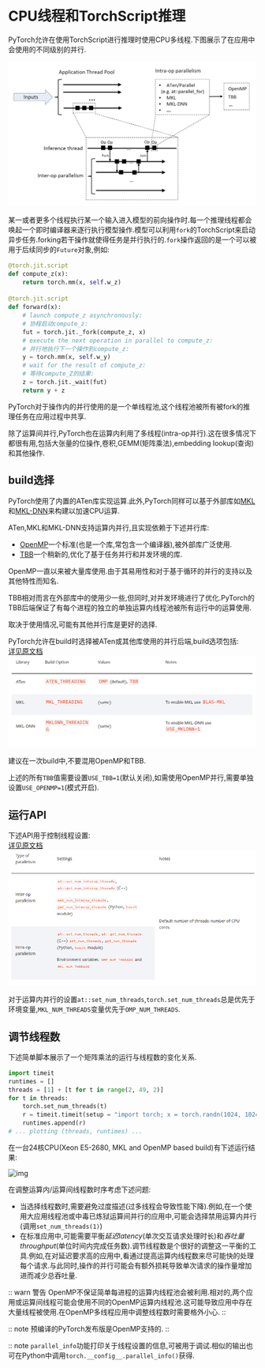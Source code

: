 # CPU线程和TorchScript推理
PyTorch允许在使用TorchScript进行推理时使用CPU多线程.下图展示了在应用中会使用的不同级别的并行.

![img](https://github.com/shendeguize/PyTorchDocCN/blob/master/_imgs/0.3_0.png)

某一或者更多个线程执行某一个输入进入模型的前向操作时.每一个推理线程都会唤起一个即时编译器来逐行执行模型操作.模型可以利用`fork`的TorchScript来启动异步任务.forking若干操作就使得任务是并行执行的.`fork`操作返回的是一个可以被用于后续同步的`Future`对象,例如:
```Python
@torch.jit.script
def compute_z(x):
    return torch.mm(x, self.w_z)

@torch.jit.script
def forward(x):
    # launch compute_z asynchronously:
    # 协程启动compute_z:
    fut = torch.jit._fork(compute_z, x)
    # execute the next operation in parallel to compute_z:
    # 并行地执行下一个操作到compute_z:
    y = torch.mm(x, self.w_y)
    # wait for the result of compute_z:
    # 等待compute_Z的结果:
    z = torch.jit._wait(fut)
    return y + z
```
PyTorch对于操作内的并行使用的是一个单线程池,这个线程池被所有被fork的推理任务在应用过程中共享.

除了运算间并行,PyTorch也在运算内利用了多线程(intra-op并行).这在很多情况下都很有用,包括大张量的位操作,卷积,GEMM(矩阵乘法),embedding lookup(查询)和其他操作.

## build选择
PyTorch使用了内置的ATen库实现运算.此外,PyTorch同样可以基于外部库如[MKL](https://software.intel.com/en-us/mkl)和[MKL-DNN](https://github.com/intel/mkl-dnn)来构建以加速CPU运算.

ATen,MKL和MKL-DNN支持运算内并行,且实现依赖于下述并行库:
+ [OpenMP](https://www.openmp.org/)一个标准(也是一个库,常包含一个编译器),被外部库广泛使用.
+ [TBB](https://github.com/intel/tbb)一个稍新的,优化了基于任务并行和并发环境的库.

OpenMP一直以来被大量库使用.由于其易用性和对于基于循环的并行的支持以及其他特性而知名.

TBB相对而言在外部库中的使用少一些,但同时,对并发环境进行了优化.PyTorch的TBB后端保证了有每个进程的独立的单独运算内线程池被所有运行中的运算使用.

取决于使用情况,可能有其他并行库是更好的选择.

PyTorch允许在build时选择被ATen或其他库使用的并行后端,build选项包括:  
[详见原文档](https://pytorch.org/docs/1.5.0/notes/cpu_threading_torchscript_inference.html#build-options)  
![img](https://github.com/shendeguize/PyTorchDocCN/blob/master/_imgs/0.3_1.png)

建议在一次build中,不要混用OpenMP和TBB.  

上述的所有`TBB`值需要设置`USE_TBB=1`(默认关闭),如需使用OpenMP并行,需要单独设置`USE_OPENMP=1`(模式开启).

## 运行API
下述API用于控制线程设置:   
[详见原文档](https://pytorch.org/docs/1.5.0/notes/cpu_threading_torchscript_inference.html#runtime-api)  
![img](https://github.com/shendeguize/PyTorchDocCN/blob/master/_imgs/0.3_2.png)

对于运算内并行的设置`at::set_num_threads`,`torch.set_num_threads`总是优先于环境变量,`MKL_NUM_THREADS`变量优先于`OMP_NUM_THREADS`.

## 调节线程数
下述简单脚本展示了一个矩阵乘法的运行与线程数的变化关系.

```Python
import timeit
runtimes = []
threads = [1] + [t for t in range(2, 49, 2)]
for t in threads:
    torch.set_num_threads(t)
    r = timeit.timeit(setup = "import torch; x = torch.randn(1024, 1024); y = torch.randn(1024, 1024)", stmt="torch.mm(x, y)", number=100)
    runtimes.append(r)
# ... plotting (threads, runtimes) ...
```

在一台24核CPU(Xeon E5-2680, MKL and OpenMP based build)有下述运行结果:

![img](https://pytorch.org/docs/1.5.0/_images/cpu_threading_runtimes.svg)

在调整运算内/运算间线程数时序考虑下述问题:
+ 当选择线程数时,需要避免过度描述(过多线程会导致性能下降).例如,在一个使用大应用线程池或中毒已炼狱运算间并行的应用中,可能会选择禁用运算内并行(调用`set_num_threads(1)`)
+ 在标准应用中,可能需要平衡*延迟latency*(单次交互请求处理时长)和*吞吐量throughput*(单位时间内完成任务数).调节线程数是个很好的调整这一平衡的工具.例如,在对延迟要求高的应用中,看通过提高运算内线程数来尽可能快的处理每个请求.与此同时,操作的并行可能会有额外损耗导致单次请求的操作量增加进而减少总吞吐量.

:: warn
警告
OpenMP不保证简单每进程的运算内线程池会被利用.相对的,两个应用或运算间线程可能会使用不同的OpenMP运算内线程池.这可能导致应用中存在大量线程被使用.在OpenMP多线程应用中调整线程数时需要格外小心.
::

:: note
预编译的PyTorch发布版是OpenMP支持的.
::

:: note
`parallel_info`功能打印关于线程设置的信息,可被用于调试.相似的输出也可在Python中调用`torch.__config__.parallel_info()`获得.